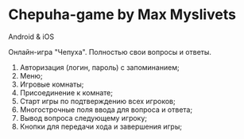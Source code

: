 # Chepuha-game by Max Myslivets

Android & iOS

Онлайн-игра "Чепуха". Полностью свои вопросы и ответы.

1. Авторизация (логин, пароль) с запоминанием;
2. Меню;
3. Игровые комнаты;
4. Присоединение к комнате;
5. Старт игры по подтверждению всех игроков;
6. Многострочные поля ввода для вопроса и ответа;
7. Вывод вопроса следующему игроку;
8. Кнопки для передачи хода и завершения игры;
